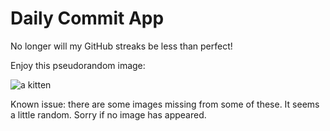 Daily Commit App
================
No longer will my GitHub streaks be less than perfect!

Enjoy this pseudorandom image:

![a kitten](http://placekitten.com/700/400 "a kitten")

Known issue: there are some images missing from some of these. It seems a little random. Sorry if no image has appeared.